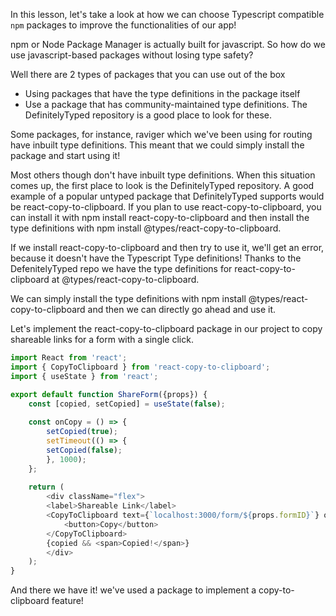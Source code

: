 In this lesson, let's take a look at how we can choose Typescript compatible `npm` packages to improve the functionalities of our app!

npm or Node Package Manager is actually built for javascript. So how do we use javascript-based packages without losing type safety?

Well there are 2 types of packages that you can use out of the box

 - Using packages that have the type definitions in the package itself
 - Use a package that has community-maintained type definitions. The DefinitelyTyped repository is a good place to look for these.

Some packages, for instance, raviger which we've been using for routing have inbuilt type definitions. This meant that we could simply install the package and start using it!

Most others though don't have inbuilt type definitions. When this situation comes up, the first place to look is the DefinitelyTyped repository. A good example of a popular untyped package that DefinitelyTyped supports would be react-copy-to-clipboard. If you plan to use react-copy-to-clipboard, you can install it with npm install react-copy-to-clipboard and then install the type definitions with npm install @types/react-copy-to-clipboard.

If we install react-copy-to-clipboard and then try to use it, we'll get an error, because it doesn't have the Typescript Type definitions! Thanks to the DefenitelyTyped repo we have the type definitions for react-copy-to-clipboard at @types/react-copy-to-clipboard.

We can simply install the type definitions with npm install @types/react-copy-to-clipboard and then we can directly go ahead and use it.

Let's implement the react-copy-to-clipboard package in our project to copy shareable links for a form with a single click.

```typescript
import React from 'react';
import { CopyToClipboard } from 'react-copy-to-clipboard';
import { useState } from 'react';

export default function ShareForm({props}) {
    const [copied, setCopied] = useState(false);
    
    const onCopy = () => {
        setCopied(true);
        setTimeout(() => {
        setCopied(false);
        }, 1000);
    };
    
    return (
        <div className="flex">
        <label>Shareable Link</label>
        <CopyToClipboard text={`localhost:3000/form/${props.formID}`} onCopy={onCopy}>
            <button>Copy</button>
        </CopyToClipboard>
        {copied && <span>Copied!</span>}
        </div>
    );
}
```

And there we have it! we've used a package to implement a copy-to-clipboard feature!

